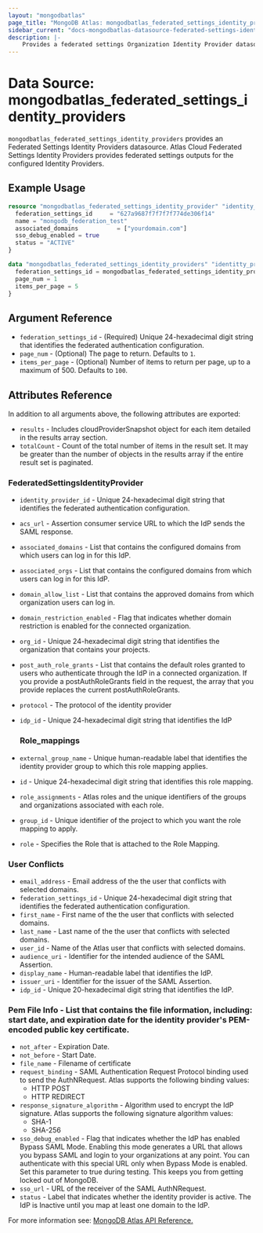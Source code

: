 ```yaml
---
layout: "mongodbatlas"
page_title: "MongoDB Atlas: mongodbatlas_federated_settings_identity_providers"
sidebar_current: "docs-mongodbatlas-datasource-federated-settings-identity-providers"
description: |-
    Provides a federated settings Organization Identity Provider datasource.
---
```


# Data Source: mongodbatlas_federated_settings_identity_providers

`mongodbatlas_federated_settings_identity_providers` provides an Federated Settings Identity Providers datasource. Atlas Cloud Federated Settings Identity Providers provides federated settings outputs for the configured Identity Providers.


## Example Usage

```terraform
resource "mongodbatlas_federated_settings_identity_provider" "identity_provider" {
  federation_settings_id     = "627a9687f7f7f7f774de306f14"
  name = "mongodb_federation_test"
  associated_domains           = ["yourdomain.com"]
  sso_debug_enabled = true
  status = "ACTIVE"
}

data "mongodbatlas_federated_settings_identity_providers" "identitty_provider" {
  federation_settings_id = mongodbatlas_federated_settings_identity_provider.identity_provider.id
  page_num = 1
  items_per_page = 5
}

```

## Argument Reference

* `federation_settings_id` - (Required) Unique 24-hexadecimal digit string that identifies the federated authentication configuration.
* `page_num` - (Optional)  	The page to return. Defaults to `1`.
* `items_per_page` - (Optional) Number of items to return per page, up to a maximum of 500. Defaults to `100`.

## Attributes Reference

In addition to all arguments above, the following attributes are exported:

* `results` - Includes cloudProviderSnapshot object for each item detailed in the results array section.
* `totalCount` - Count of the total number of items in the result set. It may be greater than the number of objects in the results array if the entire result set is paginated.

### FederatedSettingsIdentityProvider

* `identity_provider_id` - Unique 24-hexadecimal digit string that identifies the federated authentication configuration.
* `acs_url` - Assertion consumer service URL to which the IdP sends the SAML response.
* `associated_domains` - List that contains the configured domains from which users can log in for this IdP.
* `associated_orgs` - List that contains the configured domains from which users can log in for this IdP.
* `domain_allow_list` - List that contains the approved domains from which organization users can log in.
* `domain_restriction_enabled` - Flag that indicates whether domain restriction is enabled for the connected organization.
* `org_id` - Unique 24-hexadecimal digit string that identifies the organization that contains your projects.
* `post_auth_role_grants` - List that contains the default roles granted to users who authenticate through the IdP in a connected organization. If you provide a postAuthRoleGrants field in the request, the array that you provide replaces the current postAuthRoleGrants.
* `protocol` - The protocol of the identity provider
* `idp_id` - Unique 24-hexadecimal digit string that identifies the IdP

  ### Role_mappings
* `external_group_name` - Unique human-readable label that identifies the identity provider group to which this role mapping applies.
* `id` - Unique 24-hexadecimal digit string that identifies this role mapping.
* `role_assignments` - Atlas roles and the unique identifiers of the groups and organizations associated with each role.
* `group_id` - Unique identifier of the project to which you want the role mapping to apply.
* `role` - Specifies the Role that is attached to the Role Mapping.
### User Conflicts
* `email_address` - Email address of the the user that conflicts with selected domains.
* `federation_settings_id` - Unique 24-hexadecimal digit string that identifies the federated authentication configuration.
* `first_name` - First name of the the user that conflicts with selected domains.
* `last_name` - Last name of the the user that conflicts with selected domains.
* `user_id` - Name of the Atlas user that conflicts with selected domains.
* `audience_uri` - Identifier for the intended audience of the SAML Assertion.
* `display_name` - Human-readable label that identifies the IdP.
* `issuer_uri` - Identifier for the issuer of the SAML Assertion.
* `idp_id` - Unique 20-hexadecimal digit string that identifies the IdP.
### Pem File Info - List that contains the file information, including: start date, and expiration date for the identity provider's PEM-encoded public key certificate.
* `not_after` - Expiration  Date.
* `not_before` - Start Date.
* `file_name` - Filename of certificate
* `request_binding` - SAML Authentication Request Protocol binding used to send the AuthNRequest. Atlas supports the following binding values:
    - HTTP POST
    - HTTP REDIRECT
* `response_signature_algorithm` - Algorithm used to encrypt the IdP signature. Atlas supports the following signature algorithm values:
    - SHA-1
    - SHA-256
* `sso_debug_enabled` - Flag that indicates whether the IdP has enabled Bypass SAML Mode. Enabling this mode generates a URL that allows you bypass SAML and login to your organizations at any point. You can authenticate with this special URL only when Bypass Mode is enabled. Set this parameter to true during testing. This keeps you from getting locked out of MongoDB.
* `sso_url` - URL of the receiver of the SAML AuthNRequest.
* `status` - Label that indicates whether the identity provider is active. The IdP is Inactive until you map at least one domain to the IdP.


For more information see: [MongoDB Atlas API Reference.](https://www.mongodb.com/docs/atlas/reference/api/federation-configuration/)
